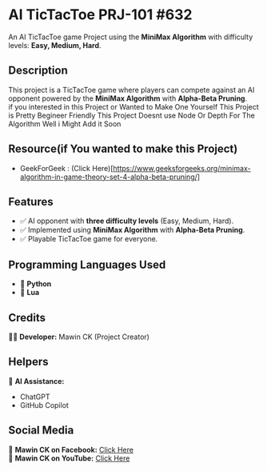 # **AI TicTacToe PRJ-101 #632**  
An AI TicTacToe game Project using the **MiniMax Algorithm** with difficulty levels: **Easy, Medium, Hard**.  

## **Description**  
This project is a TicTacToe game where players can compete against an AI opponent powered by the **MiniMax Algorithm** with **Alpha-Beta Pruning**.  
if you interested in this Project or Wanted to Make One Yourself This Project is Pretty Begineer Friendly
This Project Doesnt use Node Or Depth For The Algorithm Well i Might Add it Soon
## **Resource(if You wanted to make this Project)**
- GeekForGeek : (Click Here)[https://www.geeksforgeeks.org/minimax-algorithm-in-game-theory-set-4-alpha-beta-pruning/]
## **Features**  
- ✅ AI opponent with **three difficulty levels** (Easy, Medium, Hard).  
- ✅ Implemented using **MiniMax Algorithm** with **Alpha-Beta Pruning**.  
- ✅ Playable TicTacToe game for everyone.  

## **Programming Languages Used**  
- 🐍 **Python**  
- 🌙 **Lua**  

## **Credits**  
👨‍💻 **Developer:** Mawin CK (Project Creator)  

## **Helpers**  
🤖 **AI Assistance:**  
- ChatGPT  
- GitHub Copilot  

## **Social Media**  
📌 **Mawin CK on Facebook:** [Click Here](https://www.facebook.com/profile.php?id=100092990831010)  
📌 **Mawin CK on YouTube:** [Click Here](https://www.youtube.com/@Mawmom)  
